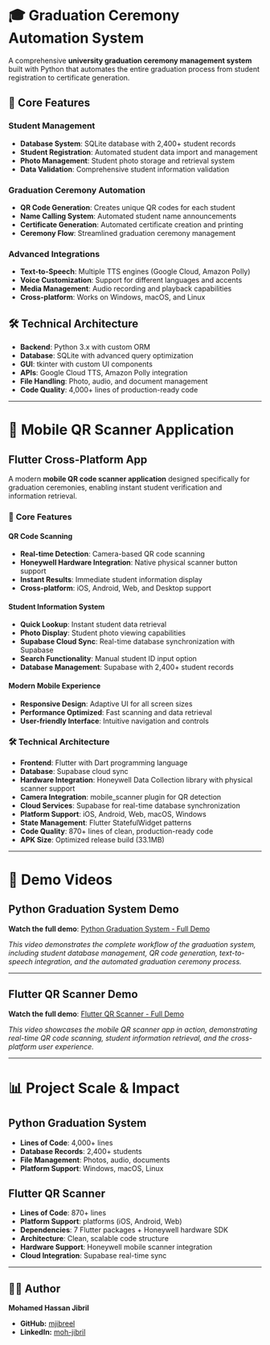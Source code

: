 # 🎓 Graduation Ceremony Automation System

A comprehensive **university graduation ceremony management system** built with Python that automates the entire graduation process from student registration to certificate generation.

## 🚀 **Core Features**

### Student Management
- **Database System**: SQLite database with 2,400+ student records
- **Student Registration**: Automated student data import and management
- **Photo Management**: Student photo storage and retrieval system
- **Data Validation**: Comprehensive student information validation

### Graduation Ceremony Automation
- **QR Code Generation**: Creates unique QR codes for each student
- **Name Calling System**: Automated student name announcements
- **Certificate Generation**: Automated certificate creation and printing
- **Ceremony Flow**: Streamlined graduation ceremony management

### Advanced Integrations
- **Text-to-Speech**: Multiple TTS engines (Google Cloud, Amazon Polly)
- **Voice Customization**: Support for different languages and accents
- **Media Management**: Audio recording and playback capabilities
- **Cross-platform**: Works on Windows, macOS, and Linux

## 🛠️ **Technical Architecture**

- **Backend**: Python 3.x with custom ORM
- **Database**: SQLite with advanced query optimization
- **GUI**: tkinter with custom UI components
- **APIs**: Google Cloud TTS, Amazon Polly integration
- **File Handling**: Photo, audio, and document management
- **Code Quality**: 4,000+ lines of production-ready code

---

# 📱 Mobile QR Scanner Application

## Flutter Cross-Platform App

A modern **mobile QR code scanner application** designed specifically for graduation ceremonies, enabling instant student verification and information retrieval.


### 🚀 **Core Features**

#### QR Code Scanning
- **Real-time Detection**: Camera-based QR code scanning
- **Honeywell Hardware Integration**: Native physical scanner button support
- **Instant Results**: Immediate student information display
- **Cross-platform**: iOS, Android, Web, and Desktop support

#### Student Information System
- **Quick Lookup**: Instant student data retrieval
- **Photo Display**: Student photo viewing capabilities
- **Supabase Cloud Sync**: Real-time database synchronization with Supabase
- **Search Functionality**: Manual student ID input option
- **Database Management**: Supabase with 2,400+ student records

#### Modern Mobile Experience
- **Responsive Design**: Adaptive UI for all screen sizes
- **Performance Optimized**: Fast scanning and data retrieval
- **User-friendly Interface**: Intuitive navigation and controls

### 🛠️ **Technical Architecture**

- **Frontend**: Flutter with Dart programming language
- **Database**: Supabase cloud sync
- **Hardware Integration**: Honeywell Data Collection library with physical scanner support
- **Camera Integration**: mobile_scanner plugin for QR detection
- **Cloud Services**: Supabase for real-time database synchronization
- **Platform Support**: iOS, Android, Web, macOS, Windows
- **State Management**: Flutter StatefulWidget patterns
- **Code Quality**: 870+ lines of clean, production-ready code
- **APK Size**: Optimized release build (33.1MB)

---

# 🎥 **Demo Videos**

## **Python Graduation System Demo**

**Watch the full demo**: [Python Graduation System - Full Demo](https://youtu.be/5AKrDObYgSY)

*This video demonstrates the complete workflow of the graduation system, including student database management, QR code generation, text-to-speech integration, and the automated graduation ceremony process.*

---

## **Flutter QR Scanner Demo**

**Watch the full demo**: [Flutter QR Scanner - Full Demo](https://youtube.com/shorts/IslCt-x5fEM)

*This video showcases the mobile QR scanner app in action, demonstrating real-time QR code scanning, student information retrieval, and the cross-platform user experience.*


---

# 📊 **Project Scale & Impact**

## **Python Graduation System**
- **Lines of Code**: 4,000+ lines
- **Database Records**: 2,400+ students
- **File Management**: Photos, audio, documents
- **Platform Support**: Windows, macOS, Linux

## **Flutter QR Scanner**
- **Lines of Code**: 870+ lines
- **Platform Support**: platforms (iOS, Android, Web)
- **Dependencies**: 7 Flutter packages + Honeywell hardware SDK
- **Architecture**: Clean, scalable code structure
- **Hardware Support**: Honeywell mobile scanner integration
- **Cloud Integration**: Supabase real-time sync

---

## 👨‍💻 Author

**Mohamed Hassan Jibril**
- **GitHub:** [mjibreel](https://github.com/mjibreel)
- **LinkedIn:** [moh-jibril](https://www.linkedin.com/in/moh-jibril)

